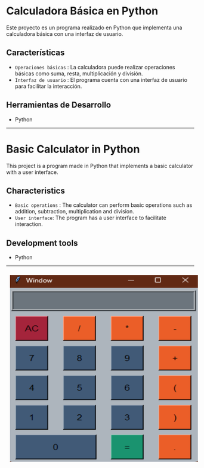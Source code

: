 # Calculadora Básica en Python

Este proyecto es un programa realizado en Python que implementa una calculadora básica con una interfaz de usuario.

## Características
- `Operaciones básicas` : La calculadora puede realizar operaciones básicas como suma, resta, multiplicación y división.
- `Interfaz de usuario` : El programa cuenta con una interfaz de usuario para facilitar la interacción.

## Herramientas de Desarrollo
- Python

-----------------------------------------

# Basic Calculator in Python

This project is a program made in Python that implements a basic calculator with a user interface.

## Characteristics
- `Basic operations` : The calculator can perform basic operations such as addition, subtraction, multiplication and division.
- `User interface`: The program has a user interface to facilitate interaction.

## Development tools
- Python

-----------------------------------------

<p align="center" >
<img width="700px" height="500px" style="margin: 10px" src="./calculator.png"> 
</p>
